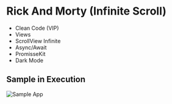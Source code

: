# Rick And Morty (Infinite Scroll)

* Clean Code (VIP)
* Views
* ScrollView Infinite
* Async/Await
* PromisseKit
* Dark Mode

## Sample in Execution 
![Sample App](/sample/sample.gif)
